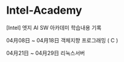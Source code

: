 # Intel-Academy

[Intel] 엣지 AI SW 아카데미 학습내용 기록


04月08日 ~ 04月18日 객체지향 프로그래밍 ( C )

04月21日 ~ 04月29日 리눅스서버
